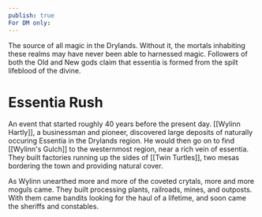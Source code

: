 ```yaml
---
publish: true
For DM only:
---
```

The source of all magic in the Drylands. Without it, the mortals inhabiting these realms may have never been able to harnessed magic. Followers of both the Old and New gods claim that essentia is formed from the spilt lifeblood of the divine.

# Essentia Rush
An event that started roughly 40 years before the present day. [[Wylinn Hartly]], a businessman and pioneer, discovered large deposits of naturally occuring Essentia in the Drylands region. He would then go on to find [[Wylinn's Gulch]] to the westernmost region, near a rich vein of essentia. They built factories running up the sides of [[Twin Turtles]], two mesas bordering the town and providing natural cover.

As Wylinn unearthed more and more of the coveted crytals, more and more moguls came. They built processing plants, railroads, mines, and outposts. With them came bandits looking for the haul of a lifetime, and soon came the sheriffs and constables.
